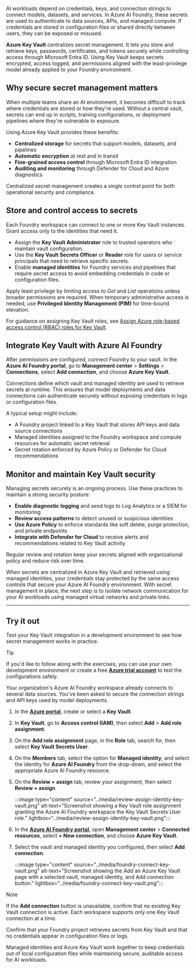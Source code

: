 AI workloads depend on credentials, keys, and connection strings to connect models, datasets, and services. In Azure AI Foundry, these secrets are used to authenticate to data sources, APIs, and managed compute. If credentials are stored in configuration files or shared directly between users, they can be exposed or misused.

**Azure Key Vault** centralizes secret management. It lets you store and retrieve keys, passwords, certificates, and tokens securely while controlling access through Microsoft Entra ID. Using Key Vault keeps secrets encrypted, access logged, and permissions aligned with the least-privilege model already applied to your Foundry environment.

## Why secure secret management matters

When multiple teams share an AI environment, it becomes difficult to track where credentials are stored or how they're used. Without a central vault, secrets can end up in scripts, training configurations, or deployment pipelines where they're vulnerable to exposure.

Using Azure Key Vault provides these benefits:

- **Centralized storage** for secrets that support models, datasets, and pipelines
- **Automatic encryption** at rest and in transit
- **Fine-grained access control** through Microsoft Entra ID integration
- **Auditing and monitoring** through Defender for Cloud and Azure diagnostics

Centralized secret management creates a single control point for both operational security and compliance.

## Store and control access to secrets

Each Foundry workspace can connect to one or more Key Vault instances. Grant access only to the identities that need it.

- Assign the **Key Vault Administrator** role to trusted operators who maintain vault configuration.
- Use the **Key Vault Secrets Officer** or **Reader** role for users or service principals that need to retrieve specific secrets.
- Enable **managed identities** for Foundry services and pipelines that require secret access to avoid embedding credentials in code or configuration files.

Apply least privilege by limiting access to *Get* and *List* operations unless broader permissions are required. When temporary administrative access is needed, use **Privileged Identity Management (PIM)** for time-bound elevation.

For guidance on assigning Key Vault roles, see [Assign Azure role-based access control (RBAC) roles for Key Vault](/azure/key-vault/general/rbac-guide?azure-portal=true).

## Integrate Key Vault with Azure AI Foundry

After permissions are configured, connect Foundry to your vault. In the **Azure AI Foundry portal**, go to **Management center** > **Settings** > **Connections**, select **Add connection**, and choose **Azure Key Vault**.

Connections define which vault and managed identity are used to retrieve secrets at runtime. This ensures that model deployments and data connections can authenticate securely without exposing credentials in logs or configuration files.

A typical setup might include:

- A Foundry project linked to a Key Vault that stores API keys and data source connections
- Managed identities assigned to the Foundry workspace and compute resources for automatic secret retrieval
- Secret rotation enforced by Azure Policy or Defender for Cloud recommendations

## Monitor and maintain Key Vault security

Managing secrets securely is an ongoing process. Use these practices to maintain a strong security posture:

- **Enable diagnostic logging** and send logs to Log Analytics or a SIEM for monitoring
- **Review access patterns** to detect unused or suspicious identities
- **Use Azure Policy** to enforce standards like soft delete, purge protection, and private endpoints
- **Integrate with Defender for Cloud** to receive alerts and recommendations related to Key Vault activity

Regular review and rotation keep your secrets aligned with organizational policy and reduce risk over time.

When secrets are centralized in Azure Key Vault and retrieved using managed identities, your credentials stay protected by the same access controls that secure your Azure AI Foundry environment. With secret management in place, the next step is to isolate network communication for your AI workloads using managed virtual networks and private links.

---

## Try it out

Test your Key Vault integration in a development environment to see how secret management works in practice.

> [!TIP]
> If you'd like to follow along with the exercises, you can use your own development environment or create a free **[Azure trial account](https://azure.microsoft.com/free)** to test the configurations safely.

Your organization's Azure AI Foundry workspace already connects to several data sources. You've been asked to secure the connection strings and API keys used by model deployments.

1. In the **[Azure portal](https://portal.azure.com/)**, create or select a **Key Vault**.

1. In **Key Vault**, go to **Access control (IAM)**, then select **Add** > **Add role assignment**.

1. On the **Add role assignment** page, in the **Role** tab, search for, then select **Key Vault Secrets User**.

1. On the **Members** tab, select the option for **Managed identity**, and select the identity for **Azure AI Foundry** from the drop-down, and select the appropriate Azure AI Foundry resource.

1. On the **Review + assign** tab, review your assignment, then select **Review + assign**.

   :::image type="content" source="../media/review-assign-identity-key-vault.png" alt-text="Screenshot showing a Key Vault role assignment granting the Azure AI Foundry workspace the Key Vault Secrets User role." lightbox="../media/review-assign-identity-key-vault.png":::

1. In the **[Azure AI Foundry portal](https://ai.azure.com/)**, open **Management center** > **Connected resources**, select **+ New connection**, and choose **Azure Key Vault**.

1. Select the vault and managed identity you configured, then select **Add connection**.

   :::image type="content" source="../media/foundry-connect-key-vault.png" alt-text="Screenshot showing the Add an Azure Key Vault page with a selected vault, managed identity, and Add connection button." lightbox="../media/foundry-connect-key-vault.png":::

> [!NOTE]
> If the **Add connection** button is unavailable, confirm that no existing Key Vault connection is active. Each workspace supports only one Key Vault connection at a time.

Confirm that your Foundry project retrieves secrets from Key Vault and that no credentials appear in configuration files or logs.

Managed identities and Azure Key Vault work together to keep credentials out of local configuration files while maintaining secure, auditable access for AI workloads.
